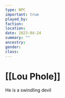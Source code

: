 ```yaml
---
type: NPC
important: true
played_by:
faction:
location: 
date: 2023-04-24
summary: ""
ancestry: 
gender: 
class: 
---
```

# [[Lou Phole]]

He is a swindling devil